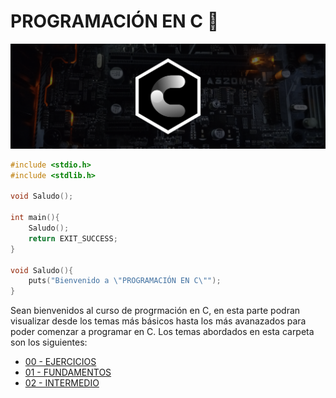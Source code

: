 # PROGRAMACIÓN EN C :croissant:
<div>
    <img src="IMG/banner.png">
</div>

```C
#include <stdio.h>
#include <stdlib.h>

void Saludo();

int main(){
    Saludo();
    return EXIT_SUCCESS;
}

void Saludo(){
    puts("Bienvenido a \"PROGRAMACIÓN EN C\"");
}
```
Sean bienvenidos al curso de progrmación en C, en esta parte podran visualizar desde los temas más básicos hasta los más avanazados para poder comenzar
a programar en C. Los temas abordados en esta carpeta son los siguientes:
<ul>
    <li><a href="00 - EJERCICIOS/00 - Ejercicios.md">00 - EJERCICIOS</a></li>
    <li><a href="01 - FUNDAMENTOS/00 - FUNDAMENTOS.md">01 - FUNDAMENTOS</a></li>
    <li><a href="02 - INTERMEDIO/00 - INTERMEDIO.md">02 - INTERMEDIO</a></li>
</ul>
